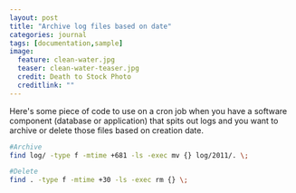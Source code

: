 ```yaml
---
layout: post
title: "Archive log files based on date"
categories: journal
tags: [documentation,sample]
image:
  feature: clean-water.jpg
  teaser: clean-water-teaser.jpg
  credit: Death to Stock Photo
  creditlink: ""
---
```

Here's some piece of code to use on a cron job when you have a software component (database or application) that spits out logs and you want to archive or delete those files based on creation date.

``` Bash
#Archive
find log/ -type f -mtime +681 -ls -exec mv {} log/2011/. \;

#Delete
find . -type f -mtime +30 -ls -exec rm {} \;
```
